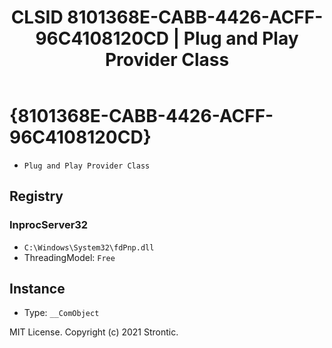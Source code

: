 ﻿---
title: "CLSID 8101368E-CABB-4426-ACFF-96C4108120CD | Plug and Play Provider Class"
excerpt: What is COM-Object CLSID 8101368E-CABB-4426-ACFF-96C4108120CD?
---

# {8101368E-CABB-4426-ACFF-96C4108120CD}

* `Plug and Play Provider Class`

## Registry


### InprocServer32

* `C:\Windows\System32\fdPnp.dll`
* ThreadingModel: `Free`

## Instance

* Type: `__ComObject`

MIT License. Copyright (c) 2021 Strontic.


